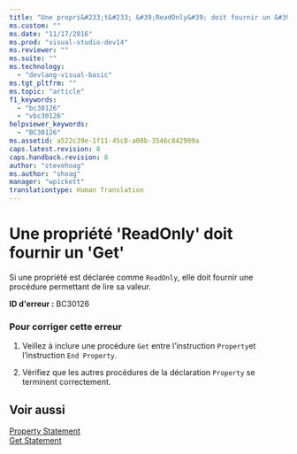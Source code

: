 ```yaml
---
title: "Une propri&#233;t&#233; &#39;ReadOnly&#39; doit fournir un &#39;Get&#39; | Microsoft Docs"
ms.custom: ""
ms.date: "11/17/2016"
ms.prod: "visual-studio-dev14"
ms.reviewer: ""
ms.suite: ""
ms.technology: 
  - "devlang-visual-basic"
ms.tgt_pltfrm: ""
ms.topic: "article"
f1_keywords: 
  - "bc30126"
  - "vbc30126"
helpviewer_keywords: 
  - "BC30126"
ms.assetid: a522c39e-1f11-45c8-a00b-3546c842909a
caps.latest.revision: 8
caps.handback.revision: 8
author: "stevehoag"
ms.author: "shoag"
manager: "wpickett"
translationtype: Human Translation
---
```

# Une propri&#233;t&#233; &#39;ReadOnly&#39; doit fournir un &#39;Get&#39;
Si une propriété est déclarée comme `ReadOnly`, elle doit fournir une procédure permettant de lire sa valeur.  
  
 **ID d'erreur :** BC30126  
  
### Pour corriger cette erreur  
  
1.  Veillez à inclure une procédure `Get` entre l’instruction `Property`et l’instruction `End Property`.  
  
2.  Vérifiez que les autres procédures de la déclaration `Property` se terminent correctement.  
  
## Voir aussi  
 [Property Statement](../../visual-basic/language-reference/statements/property-statement.md)   
 [Get Statement](../../visual-basic/language-reference/statements/get-statement.md)